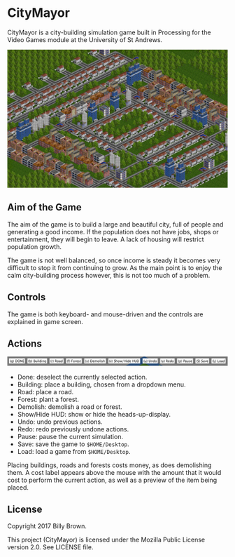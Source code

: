 # CityMayor

CityMayor is a city-building simulation game built in Processing for the Video Games module at the University of St&nbsp;Andrews.

![A screenshot of a large town built in CityMayor.](citymayor.jpeg "CityMayor screenshot")

## Aim of the Game

The aim of the game is to build a large and beautiful city, full of people and generating a good income. If the population does not have jobs, shops or entertainment, they will begin to leave. A lack of housing will restrict population growth.

The game is not well balanced, so once income is steady it becomes very difficult to stop it from continuing to grow. As the main point is to enjoy the calm city-building process however, this is not too much of a problem.

## Controls

The game is both keyboard- and mouse-driven and the controls are explained in game screen.

## Actions

![The list of actions available in CityMayor.](citymayor-actions.png "CityMayor actions")

- Done: deselect the currently selected action.
- Building: place a building, chosen from a dropdown menu.
- Road: place a road.
- Forest: plant a forest.
- Demolish: demolish a road or forest.
- Show/Hide HUD: show or hide the heads-up-display.
- Undo: undo previous actions.
- Redo: redo previously undone actions.
- Pause: pause the current simulation.
- Save: save the game to `$HOME/Desktop`.
- Load: load a game from `$HOME/Desktop`.

Placing buildings, roads and forests costs money, as does demolishing them. A cost label appears above the mouse with the amount that it would cost to perform the current action, as well as a preview of the item being placed.

## License

Copyright 2017 Billy Brown.

This project (CityMayor) is licensed under the Mozilla Public License version 2.0. See LICENSE file.

